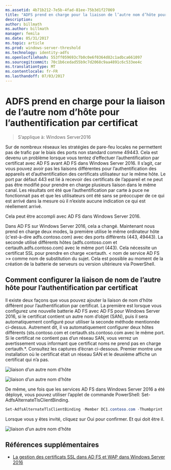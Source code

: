 ```yaml
---
ms.assetid: 4b71b212-7e5b-4fad-81ee-75b3d1f27869
title: "ADFS prend en charge pour la liaison de l’autre nom d’hôte pour l’authentification par certificat"
description: 
author: billmath
ms.author: billmath
manager: femila
ms.date: 05/31/2017
ms.topic: article
ms.prod: windows-server-threshold
ms.technology: identity-adfs
ms.openlocfilehash: 553ff059693c7b0c0e6f0364d82c1adbca661097
ms.sourcegitcommit: 70c1b6cedad55b9c7d2068c9aa4891c6c533ee4c
ms.translationtype: MT
ms.contentlocale: fr-FR
ms.lasthandoff: 07/03/2017
---
```

# <a name="ad-fs-support-for-alternate-hostname-binding-for-certificate-authentication"></a>ADFS prend en charge pour la liaison de l’autre nom d’hôte pour l’authentification par certificat

>S’applique à: Windows Server2016

Sur de nombreux réseaux les stratégies de pare-feu locales ne permettent pas de trafic par le biais des ports non standard comme 49443. Cela est devenu un problème lorsque vous tentez d’effectuer l’authentification par certificat avec AD FS avant AD FS dans Windows Server 2016. Il s’agit, car vous pouvez avoir pas les liaisons différentes pour l’authentification des appareils et d’authentification des certificats utilisateur sur le même hôte. Le port par défaut 443 est lié à recevoir des certificats de l’appareil et ne peut pas être modifié pour prendre en charge plusieurs liaison dans le même canal. Les résultats ont été que l’authentification par carte à puce ne fonctionnait pas et que les utilisateurs ont été sans se préoccuper de ce qui est arrivé dans la mesure où il n’existe aucune indication ce qui est réellement arrivé.  
  
Cela peut être accompli avec AD FS dans Windows Server 2016.
  
Dans AD FS sur Windows Server 2016, cela a changé. Maintenant nous prend en charge deux modes, la première utilise le même ordinateur hôte (c'est-à-dire adfs.contoso.com) avec des ports différents (443, 49443). La seconde utilisé différents hôtes (adfs.contoso.com et certauth.adfs.contoso.com) avec le même port (443). Cela nécessite un certificat SSL pour prendre en charge «certauth. < nom de service AD FS >» comme nom de substitution du sujet. Cela est possible au moment de la création de la batterie de serveurs ou version ultérieure via PowerShell.  
  
## <a name="how-to-configure-alternate-host-name-binding-for-certificate-authentication"></a>Comment configurer la liaison de nom de l’autre hôte pour l’authentification par certificat  
Il existe deux façons que vous pouvez ajouter la liaison de nom d’hôte différent pour l’authentification par certificat. La première est lorsque vous configurez une nouvelle batterie AD FS avec AD FS pour Windows Server 2016, si le certificat contient un autre nom d’objet (SAN), puis il sera automatiquement configuré pour utiliser la seconde méthode mentionnée ci-dessus. Autrement dit, il va automatiquement configurer deux hôtes différents (sts.contoso.com et certauth.sts.contoso.com avec le même port. Si le certificat ne contient pas d’un réseau SAN, vous verrez un avertissement vous informant que certificat noms ne prend pas en charge certauth.*. Consultez les captures d’écran ci-dessous. Premier montre une installation où le certificat était un réseau SAN et le deuxième affiche un certificat qui n’a pas.  
  
![liaison d’un autre nom d’hôte](media/AD-FS-support-for-alternate-hostname-binding-for-certificate-authentication/ADFS_CA_1.png)  
  
![liaison d’un autre nom d’hôte](media/AD-FS-support-for-alternate-hostname-binding-for-certificate-authentication/ADFS_CA_2.png)  
  
De même, une fois que les services AD FS dans Windows Server 2016 a été déployé, vous pouvez utiliser l’applet de commande PowerShell: Set-AdfsAlternateTlsClientBinding.
  
```powershell
Set-AdfsAlternateTlsClientBinding -Member DC1.contoso.com -Thumbprint '<thumbprint of cert>'
```

Lorsque vous y êtes invité, cliquez sur Oui pour confirmer.  Et qui doit être il.

![liaison d’un autre nom d’hôte](media/AD-FS-support-for-alternate-hostname-binding-for-certificate-authentication/ADFS_CA_3.png)

## <a name="additional-references"></a>Références supplémentaires

* [La gestion des certificats SSL dans AD FS et WAP dans Windows Server 2016](../operations/Manage-SSL-Certificates-AD-FS-WAP-2016.md)
